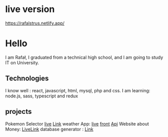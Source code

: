 # live version
https://rafalstrus.netlify.app/

# Hello
 I am Rafał, I graduated from a technical high school, and I am going to study IT on University.

## Technologies
 I know well : react, javascript, html, mysql, php and css.
 I am learning: node.js, sass, typescript and redux

## projects
Pokemon Selector [live](https://affectionate-lamport-364dcb.netlify.app/) [Link](https://github.com/Rafalstrus/pokemon-selector)
weather App: [live](https://compassionate-heisenberg-0d49f5.netlify.app/) [front](https://github.com/Rafalstrus/weather-app) [Api](https://github.com/Rafalstrus/weather-app-api)
Website about Money: [Live](https://serene-liskov-393d47.netlify.app/)[Link](https://github.com/Rafalstrus/Website-About-Money-)
database generator : [Link](https://github.com/Rafalstrus/databasegenerator)



